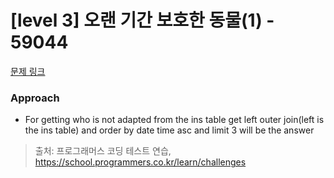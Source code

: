 # [level 3] 오랜 기간 보호한 동물(1) - 59044 

[문제 링크](https://school.programmers.co.kr/learn/courses/30/lessons/59044) 

### Approach
- For getting who is not adapted from the ins table get left outer join(left is the ins table) and order by date time asc and limit 3 will be the answer


> 출처: 프로그래머스 코딩 테스트 연습, https://school.programmers.co.kr/learn/challenges
